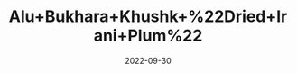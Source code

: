 ---
title: 'Alu+Bukhara+Khushk+%22Dried+Irani+Plum%22'
date: '2022-09-30' 
metatag: '' 
inventory: '0' 
draft: false 
# meta description 
shortDescripton: ''
description: 'Dry+Fruit'
longdescription: ''
featured: True
# product Price
price: '250.0'
# Product Short Description
productID: '2E878FEF-922C-ED11-9968-005056B3A416'
type: 'products'
category: 'Dry+Fruit' 
thumnailproduct: 'https://eraconnect.blob.core.windows.net/product-images/aminsaddiquidawakhana/2E878FEF-922C-ED11-9968-005056B3A416.webp' 
images:
  - image: 'https://eraconnect.blob.core.windows.net/product-images/aminsaddiquidawakhana/2E878FEF-922C-ED11-9968-005056B3A416.webp'  
Variants:
---